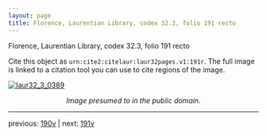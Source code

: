 ```yaml
---
layout: page
title: Florence, Laurentian Library, codex 32.3, folio 191 recto
---
```


Florence, Laurentian Library, codex 32.3, folio 191 recto

Cite this object as `urn:cite2:citelaur:laur32pages.v1:191r`.  The full image is linked to a citation tool you can use to cite regions of the image.

[![laur32_3_0389](http://www.homermultitext.org/iipsrv?IIIF=/project/homer/pyramidal/deepzoom/citelaur/laur32imgs/v1/laur32_3_0389.tif/full/800,/0/default.jpg)](http://www.homermultitext.org/ict2/?urn=urn:cite2:citelaur:laur32imgs.v1:laur32_3_0389) 

<p style="text-align: center; font-style: italic;">Image presumed to in the public domain.</p>

---

previous: [190v](../190v/) | next: [191v](../191v/)